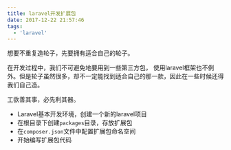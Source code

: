 ```yaml
---
title: laravel开发扩展包
date: 2017-12-22 21:57:46
tags:
  - 'laravel'
---
```


想要不重复造轮子，先要拥有适合自己的轮子。
<!-- more -->

在开发过程中，我们不可避免地要用到一些第三方包， 使用laravel框架也不例外。但是轮子虽然很多，却不一定能找到适合自己的那一款，因此在一些时候还得我们自己造。

工欲善其事，必先利其器。

* Laravel基本开发环境，创建一个新的laravel项目
* 在根目录下创建`packages`目录，存放扩展包
* 在`composer.json`文件中配置扩展包命名空间
* 开始编写扩展包代码